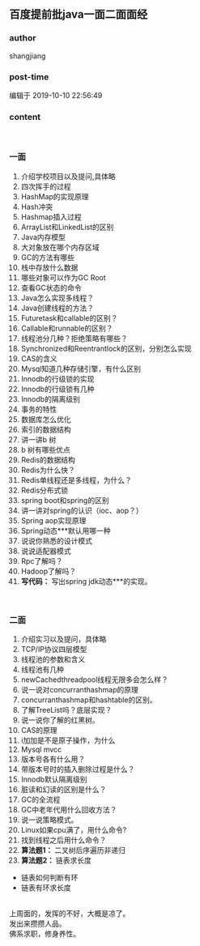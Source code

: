 ## 百度提前批java一面二面面经
### author 
shangjiang
### post-time 

编辑于  2019-10-10 22:56:49
### content 
<div class="post-topic-des nc-post-content">
 <p>
  <br/>
 </p>
 <h3>
  <strong>
   一面
  </strong>
 </h3>
 <ol>
  <li>
   介绍学校项目以及提问,具体略
  </li>
  <li>
   四次挥手的过程
  </li>
  <li>
   HashMap的实现原理
  </li>
  <li>
   Hash冲突
  </li>
  <li>
   Hashmap插入过程
  </li>
  <li>
   ArrayList和LinkedList的区别
  </li>
  <li>
   Java内存模型
  </li>
  <li>
   大对象放在哪个内存区域
  </li>
  <li>
   GC的方法有哪些
  </li>
  <li>
   栈中存放什么数据
  </li>
  <li>
   哪些对象可以作为GC Root
  </li>
  <li>
   查看GC状态的命令
  </li>
  <li>
   Java怎么实现多线程？
  </li>
  <li>
   Java创建线程的方法？
  </li>
  <li>
   Futuretask和callable的区别？
  </li>
  <li>
   Callable和runnable的区别？
  </li>
  <li>
   线程池分几种？拒绝策略有哪些？
  </li>
  <li>
   Synchronized和Reentrantlock的区别，分别怎么实现
  </li>
  <li>
   CAS的含义
  </li>
  <li>
   Mysql知道几种存储引擎，有什么区别
  </li>
  <li>
   Innodb的行级锁的实现
  </li>
  <li>
   Innodb的行级锁有几种
  </li>
  <li>
   Innodb的隔离级别
  </li>
  <li>
   事务的特性
  </li>
  <li>
   数据库怎么优化
  </li>
  <li>
   索引的数据结构
  </li>
  <li>
   讲一讲b 树
  </li>
  <li>
   b 树有哪些优点
  </li>
  <li>
   Redis的数据结构
  </li>
  <li>
   Redis为什么快？
  </li>
  <li>
   Redis单线程还是多线程，为什么？
  </li>
  <li>
   Redis分布式锁
  </li>
  <li>
   spring boot和spring的区别
  </li>
  <li>
   讲一讲对spring的认识（ioc、aop？）
  </li>
  <li>
   Spring aop实现原理
  </li>
  <li>
   Spring动态***默认用哪一种
  </li>
  <li>
   说说你熟悉的设计模式
  </li>
  <li>
   说说适配器模式
  </li>
  <li>
   Rpc了解吗？
  </li>
  <li>
   Hadoop了解吗？
  </li>
  <li>
   <strong>
    写代码：
   </strong>
   写出spring jdk动态***的实现。
  </li>
 </ol>
 <p>
  <br/>
 </p>
 <h3>
  二面
 </h3>
 <ol>
  <li>
   介绍实习以及提问，具体略
  </li>
  <li>
   TCP/IP协议四层模型
  </li>
  <li>
   线程池的参数和含义
  </li>
  <li>
   线程池有几种
  </li>
  <li>
   newCachedthreadpool线程无限多会怎么样？
  </li>
  <li>
   说一说对concurranthashmap的原理
  </li>
  <li>
   concurranthashmap和hashtable的区别。
  </li>
  <li>
   了解TreeList吗？底层实现？
  </li>
  <li>
   说一说你了解的红黑树。
  </li>
  <li>
   CAS的原理
  </li>
  <li>
   i加加是不是原子操作，为什么
  </li>
  <li>
   Mysql mvcc
  </li>
  <li>
   版本号各有什么用？
  </li>
  <li>
   带版本号时的插入删除过程是什么？
  </li>
  <li>
   Innodb默认隔离级别
  </li>
  <li>
   脏读和幻读的区别是什么？
  </li>
  <li>
   GC的全流程
  </li>
  <li>
   GC中老年代用什么回收方法？
  </li>
  <li>
   说一说策略模式。
  </li>
  <li>
   Linux如果cpu满了，用什么命令?
  </li>
  <li>
   找到线程之后用什么命令？
  </li>
  <li>
   <strong>
    算法题1：
   </strong>
   二叉树后序遍历非递归
  </li>
  <li>
   <strong>
    算法题2：
   </strong>
   链表求长度
  </li>
 </ol>
 <ul>
  <li>
   链表如何判断有环
  </li>
  <li>
   链表有环求长度
  </li>
 </ul>
 <div>
  <br/>
 </div>
 <div>
  上周面的，发挥的不好，大概是凉了。
 </div>
 <div>
  发出来攒攒人品。
 </div>
 <div>
  佛系求职，修身养性。
 </div>
</div>
